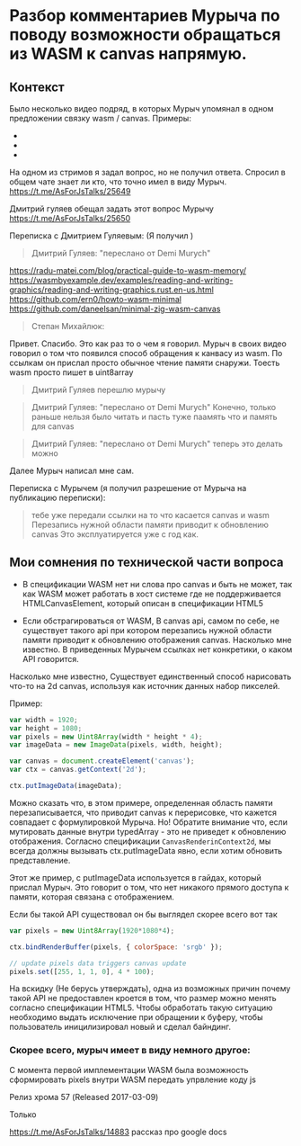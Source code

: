 # Разбор комментариев Мурыча по поводу возможности обращаться из WASM к canvas напрямую.

## Контекст

Было несколько видео подряд, в которых Мурыч упомянал в одном предложении связку wasm / canvas.
Примеры: 

* 
* 
* 

На одном из стримов я задал вопрос, но не получил ответа. Спросил в общем чате знает ли кто, что точно имел в виду Мурыч.
https://t.me/AsForJsTalks/25649

Дмитрий гуляев обещал задать этот вопрос Мурычу https://t.me/AsForJsTalks/25650

Переписка с Дмитрием Гуляевым: (Я получил )

> Дмитрий Гуляев:
"переслано от Demi Murych"

https://radu-matei.com/blog/practical-guide-to-wasm-memory/
https://wasmbyexample.dev/examples/reading-and-writing-graphics/reading-and-writing-graphics.rust.en-us.html
https://github.com/ern0/howto-wasm-minimal
https://github.com/daneelsan/minimal-zig-wasm-canvas

> Cтепан Михайлюк:

Привет. Спасибо. Это как раз то о чем я говорил. Мурыч в своих видео говорил о том что появился способ обращения к канвасу из wasm. По ссылкам он прислал просто обычное чтение памяти снаружи. Тоесть wasm просто пишет в uint8array

> Дмитрий Гуляев
перешлю мурычу

> Дмитрий Гуляев: "переслано от Demi Murych"
Конечно, только раньше нельзя было читать и пасть туже паамять что и память для canvas

> Дмитрий Гуляев: "переслано от Demi Murych"
теперь это делать можно

Далее Мурыч написал мне сам.

Переписка с Мурычем (я получил разрешение от Мурыча на публикацию переписки):

> тебе уже передали ссылки на то что касается canvas и wasm
> Перезапись нужной области памяти приводит к обновлению canvas
> Это эксплуатируется уже с год как.


## Мои сомнения по технической части вопроса

* В спецификации WASM нет ни слова про canvas и быть не может, так как WASM может работать в хост системе где не поддерживается HTMLCanvasElement, который описан в спецификации HTML5

* Если обстрагироваться от WASM, В canvas api, самом по себе, не существует такого api при котором перезапись нужной области памяти приводит к обновлению отображения canvas.
Насколько мне известно. В приведенных Мурычем ссылках нет конкретики, о каком API говорится.

Насколько мне известно,
Существует единственный способ нарисовать что-то на 2d canvas, используя как источник данных набор пикселей.

Пример:

```js
var width = 1920;
var height = 1080;
var pixels = new Uint8Array(width * height * 4);
var imageData = new ImageData(pixels, width, height);

var canvas = document.createElement('canvas');
var ctx = canvas.getContext('2d');

ctx.putImageData(imageData);
```

Можно сказать что, в этом примере, определенная область памяти перезаписывается, что приводит canvas к перерисовке, что кажется совпадает с формулировкой Мурыча.
Но!
Обратите внимание что, если мутировать данные внутри typedArray - это не приведет к обновлению отображения.
Согласно спецификации `CanvasRenderinContext2d`,
мы всегда должны вызывать ctx.putImageData явно, если хотим обновить представление.

Этот же пример, с putImageData используется в гайдах, который прислал Мурыч.
Это говорит о том, что нет никакого прямого доступа к памяти, которая связана с отображением.

Если бы такой API существовал он бы выглядел скорее всего вот так

```js
var pixels = new Uint8Array(1920*1080*4);

ctx.bindRenderBuffer(pixels, { colorSpace: 'srgb' });

// update pixels data triggers canvas update
pixels.set([255, 1, 1, 0], 4 * 100);
```

На вскидку (Не берусь утверждать), одна из возможных причин почему такой API не предоставлен кроется в том, что размер можно менять согласно спецификации HTML5. Чтобы обработать такую ситуацию необходимо выдать исключение при обращении к буферу, чтобы пользователь иницилизировал новый и сделал байндинг.

### Скорее всего, мурыч имеет в виду немного другое:
С момента первой имплементации WASM была возможность сформировать pixels внутри WASM передать упрвление коду js

Релиз хрома
57 (Released 2017-03-09)

Только

https://t.me/AsForJsTalks/14883 рассказ про google docs
